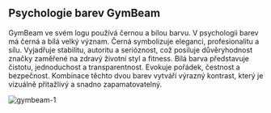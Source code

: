 ## Psychologie barev GymBeam

GymBeam ve svém logu používá černou a bílou barvu. V psychologii barev má černá a bílá velký význam. Černá symbolizuje eleganci, profesionalitu a sílu. Vyjadřuje stabilitu, autoritu a serióznost, což posiluje důvěryhodnost značky zaměřené na zdravý životní styl a fitness. Bílá barva představuje čistotu, jednoduchost a transparentnost. Evokuje pořádek, čestnost a bezpečnost. Kombinace těchto dvou barev vytváří výrazný kontrast, který je vizuálně přitažlivý a snadno zapamatovatelný.

![gymbeam-1](https://github.com/user-attachments/assets/cca5d0fc-d4ec-42b9-b752-20eb362ae06b)





